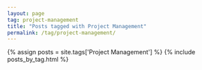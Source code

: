 ```yaml
---
layout: page
tag: project-management
title: "Posts tagged with Project Management"
permalink: /tag/project-management/
---
```


{% assign posts = site.tags['Project Management'] %}
{% include posts_by_tag.html %}
